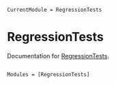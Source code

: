 ```@meta
CurrentModule = RegressionTests
```

# RegressionTests

Documentation for [RegressionTests](https://github.com/LilithHafner/RegressionTests.jl).

```@index
```

```@autodocs
Modules = [RegressionTests]
```
